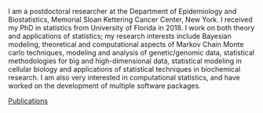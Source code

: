 I am a postdoctoral researcher at the Department of Epidemiology and Biostatistics, Memorial Sloan Kettering Cancer Center, New York. I received my PhD in statistics from University of Florida in 2018. I work on both theory and applications of statistics; my research interests include Bayesian modeling, theoretical and computational aspects of Markov Chain Monte carlo techniques, modeling and analysis of genetic/genomic data, statistical methodologies for big and high-dimensional data, statistical modeling in cellular biology and applications of statistical techniques in biochemical research. I am also very interested in computational statistics, and have worked on the development of multiple software packages.  

[Publications](publications.md)
